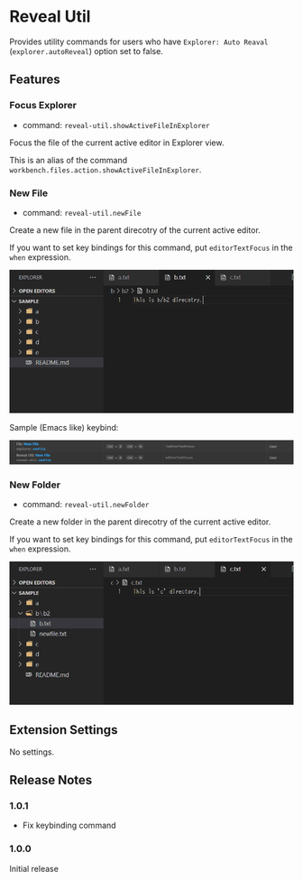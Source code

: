 # Reveal Util

Provides utility commands for users who have `Explorer: Auto Reaval` (`explorer.autoReveal`) option set to false.

## Features

### Focus Explorer

- command: `reveal-util.showActiveFileInExplorer`

Focus the file of the current active editor in Explorer view.

This is an alias of the command `workbench.files.action.showActiveFileInExplorer`.

### New File

- command: `reveal-util.newFile`

Create a new file in the parent direcotry of the current active editor.

If you want to set key bindings for this command, put `editorTextFocus` in the `when` expression.

![New File](images/newfile.gif)

Sample (Emacs like) keybind:

![New File Keybind](images/newfile_keybind.png)

### New Folder

- command: `reveal-util.newFolder`

Create a new folder in the parent direcotry of the current active editor.

If you want to set key bindings for this command, put `editorTextFocus` in the `when` expression.

![New Folder](images/newfolder.gif)

## Extension Settings

No settings.

## Release Notes

### 1.0.1

- Fix keybinding command

### 1.0.0

Initial release
